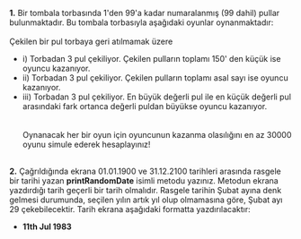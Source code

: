 **1.**
Bir tombala torbasında 1'den 99'a kadar numaralanmış (99 dahil) pullar bulunmaktadır. Bu tombala torbasıyla
aşağıdaki oyunlar oynanmaktadır:
<br> </br>
Çekilen bir pul torbaya geri atılmamak üzere
* i) Torbadan 3 pul çekiliyor. Çekilen pulların toplamı 150' den küçük ise oyuncu kazanıyor.
* ii) Torbadan 3 pul çekiliyor. Çekilen pulların toplamı asal sayı ise oyuncu kazanıyor.
* iii) Torbadan 3 pul çekiliyor. En büyük değerli pul ile en küçük değerli pul arasındaki fark ortanca değerli puldan
büyükse oyuncu kazanıyor.
  <br> </br>  
  Oynanacak her bir oyun için oyuncunun kazanma olasılığını en az 30000 oyunu simule ederek hesaplayınız!
  <br> </br>  

**2.** Çağrıldığında ekrana 01.01.1900 ve 31.12.2100 tarihleri arasında rasgele bir tarihi yazan __printRandomDate__
isimli metodu yazınız. Metodun ekrana yazdırdığı tarih geçerli bir tarih olmalıdır. Rasgele tarihin Şubat ayına
denk gelmesi durumunda, seçilen yılın artık yıl olup olmamasına göre, Şubat ayı 29 çekebilecektir. Tarih ekrana
aşağıdaki formatta yazdırılacaktır:
* __11th Jul 1983__